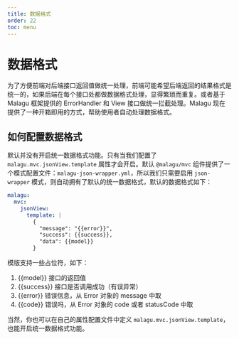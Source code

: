 ```yaml
---
title: 数据格式
order: 22
toc: menu
---
```


# 数据格式

为了方便前端对后端接口返回值做统一处理，前端可能希望后端返回的结果格式是统一的，如果后端在每个接口处都做数据格式处理，显得繁琐而重复。或者基于 Malagu 框架提供的 ErrorHandler 和 View 接口做统一拦截处理。Malagu 现在提供了一种开箱即用的方式，帮助使用者自动处理数据格式。

## 如何配置数据格式

默认并没有开启统一数据格式功能。只有当我们配置了 `malagu.mvc.jsonView.template` 属性才会开启。默认 `@malagu/mvc` 组件提供了一个模式配置文件：`malagu-json-wrapper.yml`，所以我们只需要启用 `json-wrapper` 模式，则自动拥有了默认的统一数据格式，默认的数据格式如下：

```yaml
malagu: 
  mvc: 
    jsonView:
      template: |
        {
          "message": "{{error}}",
          "success": {{success}},
          "data": {{model}}
        }
```

模版支持一些占位符，如下：
1. {{model}} 接口的返回值
1. {{success}} 接口是否调用成功（有误异常）
1. {{error}} 错误信息，从 Error 对象的 message 中取
1. {{code}} 错误吗，从 Error 对象的 code 或者 statusCode 中取

当然，你也可以在自己的属性配置文件中定义 `malagu.mvc.jsonView.template`，也能开启统一数据格式功能。

